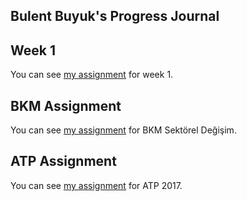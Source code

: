 ## Bulent Buyuk's Progress Journal

## Week 1

You can see [my assignment](https://pjournal.github.io/mef03-BulentBuyuk/assignment_1_bulentbuyuk.html) for week 1.

## BKM Assignment

You can see [my assignment](https://pjournal.github.io/mef03-BulentBuyuk/BKM_Assignment.html) for BKM Sektörel Değişim.

## ATP Assignment

You can see [my assignment](https://pjournal.github.io/mef03-BulentBuyuk/ATP_Assignment.html) for ATP 2017.
